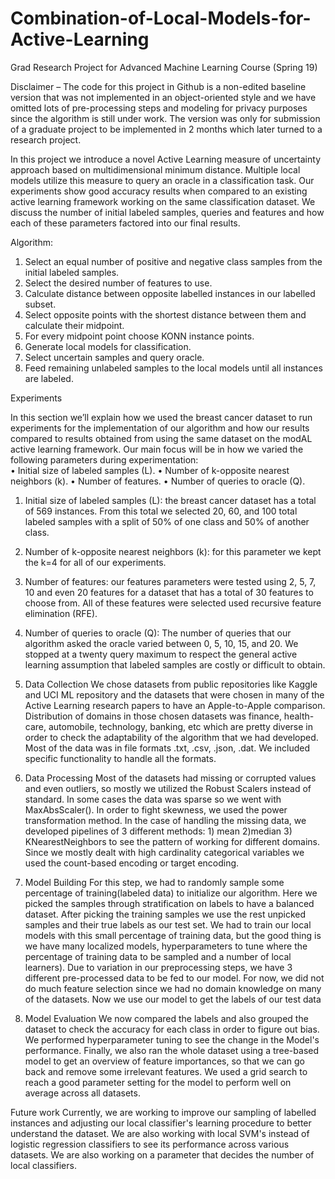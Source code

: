 # Combination-of-Local-Models-for-Active-Learning
Grad Research Project for Advanced Machine Learning Course (Spring 19)

Disclaimer – The code for this project in Github is a non-edited baseline version that was not implemented in an object-oriented style and we have omitted lots of pre-processing steps and modeling for privacy purposes since the algorithm is still under work. The version was only for submission of a graduate project to be implemented in 2 months which later turned to a research project. 

In this project we introduce a novel Active Learning measure of uncertainty approach based on multidimensional minimum distance. Multiple local models utilize this measure to query an oracle in a classification task. Our experiments show good accuracy results when compared to an existing active learning framework working on the same classification dataset. We discuss the number of initial labeled samples, queries and features and how each of these parameters factored into our final results.

Algorithm:

1. Select an equal number of positive and negative class samples from the initial labeled samples.
2. Select the desired number of features to use.
3. Calculate distance between opposite labelled instances in our labelled subset.
4. Select opposite points with the shortest distance between them and calculate their midpoint.
5. For every midpoint point choose KONN instance points.
6. Generate local models for classification.
7. Select uncertain samples and query oracle.
8. Feed remaining unlabeled samples to the local models until all instances are labeled.

Experiments    
 
In this section we’ll explain how we used the breast cancer dataset to run experiments for the implementation of our algorithm and how our results compared to results obtained from using the same dataset on the modAL active learning framework. Our main focus will be in how we varied the following parameters during experimentation:  
• Initial size of labeled samples (L). 
• Number of k-opposite nearest neighbors (k). 
• Number of features. 
• Number of queries to oracle (Q). 
 
1. Initial size of labeled samples (L): the breast cancer dataset has a total of 569 instances. From this total we selected 20, 60, and 100 total labeled samples with a split of 50% of one class and 50% of another class. 
 
2. Number of k-opposite nearest neighbors (k): for this parameter we kept the k=4 for all of our experiments. 
 
3. Number of features: our features parameters were tested using 2, 5, 7, 10 and even 20 features for a dataset that has a total of 30 features to choose from. All of these features were selected used recursive feature elimination (RFE). 
 
4. Number of queries to oracle (Q): The number of queries that our algorithm asked the oracle varied between 0, 5, 10, 15, and 20. We stopped at a twenty query maximum to respect the general active learning assumption that labeled samples are costly or difficult to obtain.


1. Data Collection 
We chose datasets from public repositories like Kaggle and  UCI ML repository and the datasets that were chosen in many of the Active Learning research papers to have an Apple-to-Apple comparison. Distribution of domains in those chosen datasets was finance, health-care, automobile, technology, banking, etc which are pretty diverse in order to check the adaptability of the algorithm that we had developed. Most of the data was in file formats .txt, .csv, .json, .dat. We included specific functionality to handle all the formats. 

2. Data Processing
 Most of the datasets had missing or corrupted values and even outliers, so mostly we utilized the Robust Scalers instead of standard. In some cases the data was sparse so we went with MaxAbsScaler(). In order to fight skewness, we used the power transformation method. In the case of handling the missing data, we developed pipelines of 3 different methods: 1) mean 2)median 3) KNearestNeighbors to see the pattern of working for different domains. Since we mostly dealt with high cardinality categorical variables we used the count-based encoding or target encoding. 

3. Model Building
For this step, we had to randomly sample some percentage of training(labeled data) to initialize our algorithm. Here we picked the samples through stratification on labels to have a balanced dataset. After picking the training samples we use the rest unpicked samples and their true labels as our test set.
We had to train our local models with this small percentage of training data, but the good thing is we have many localized models, hyperparameters to tune where the percentage of training data to be sampled and a number of local learners). Due to variation in our preprocessing steps, we have 3 different pre-processed data to be fed to our model. For now, we did not do much feature selection since we had no domain knowledge on many of the datasets. Now we use our model to get the labels of our test data

4. Model Evaluation
We now compared the labels and also grouped the dataset to check the accuracy for each class in order to figure out bias. We performed hyperparameter tuning to see the change in the Model's performance. Finally, we also ran the whole dataset using a tree-based model to get an overview of feature importances, so that we can go back and remove some irrelevant features. We used a grid search to reach a good parameter setting for the model to perform well on average across all datasets.

Future work
Currently, we are working to improve our sampling of labelled instances and adjusting our local classifier's learning procedure to better understand the dataset. We are also working with local SVM's instead of logistic regression classifiers to see its performance across various datasets. We are also working on a parameter that decides the number of local classifiers.

